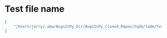 # Test file name

```json
[
    "/Users/jerry/.abw/BugsInPy_Dir/BugsInPy_Cloned_Repos/tqdm/tqdm/tests/tests_tqdm.py"
]
```
